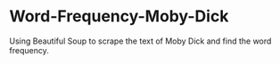 # Word-Frequency-Moby-Dick

Using Beautiful Soup to scrape the text of Moby Dick and find the word frequency.
